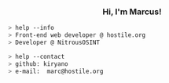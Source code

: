 <h3 align="center">Hi, I'm Marcus!</h3> 
<a href="https://github.com/kiryano"></a>

````bash
> help --info
> Front-end web developer @ hostile.org
> Developer @ NitrousOSINT
````

````bash
> help --contact
> github: kiryano
> e-mail:  marc@hostile.org
````
